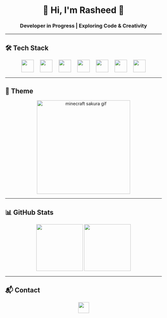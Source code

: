 <h1 align="center">🌸 Hi, I'm Rasheed 🌸</h1>
<h3 align="center">Developer in Progress | Exploring Code & Creativity</h3>

---

## 🛠️ Tech Stack
<div align="center">
  <img src="https://cdn.jsdelivr.net/gh/devicons/devicon/icons/html5/html5-plain.svg" height="40" />
  <img width="12" />
  <img src="https://cdn.jsdelivr.net/gh/devicons/devicon/icons/css3/css3-plain.svg" height="40" />
  <img width="12" />
  <img src="https://cdn.jsdelivr.net/gh/devicons/devicon/icons/javascript/javascript-original.svg" height="40" />
  <img width="12" />
  <img src="https://cdn.jsdelivr.net/gh/devicons/devicon/icons/typescript/typescript-original.svg" height="40" />
  <img width="12" />
  <img src="https://cdn.jsdelivr.net/gh/devicons/devicon/icons/react/react-original.svg" height="40" />
  <img width="12" />
  <img src="https://skillicons.dev/icons?i=java" height="40" />
  <img width="12" />
  <img src="https://cdn.jsdelivr.net/gh/devicons/devicon/icons/c/c-original.svg" height="40" />
</div>

---

## 🌸 Theme
<div align="center">
  <img height="300" src="https://i.pinimg.com/originals/20/55/94/2055945f5b26f4ef89d62b7a854c7c71.gif" alt="minecraft sakura gif" />
</div>

---

## 📊 GitHub Stats
<div align="center">
  <img src="https://github-readme-stats.vercel.app/api?username=yourusername&show_icons=true&theme=sakura&hide_border=true" height="150" />
  <img src="https://github-readme-stats.vercel.app/api/top-langs/?username=yourusername&layout=compact&theme=sakura&hide_border=true" height="150" />
</div>

---

## 📬 Contact
<div align="center">
  <a href="mailto:tapalesrasheed123@gmail.com" target="_blank">
    <img src="https://img.shields.io/badge/Gmail-tapalesrasheed123-D14836?style=for-the-badge&logo=gmail&logoColor=white" height="35" />
  </a>
</div>
